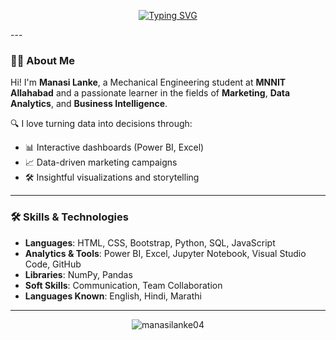 <p align="center">
  <a href="https://github.com/manasilanke04">
    <img src="https://readme-typing-svg.demolab.com?font=IBM+Plex+Mono&duration=2500&pause=800&color=00FFFF&background=000000&width=550&lines=Hi%2C+I'm+Manasi+Lanke;Marketing+%7C+Data+Analytics+Enthusiast;Power+BI+%7C+Excel+%7C+Python;Welcome+to+my+GitHub+Profile!" alt="Typing SVG" />
  </a>
</p>
---

### 👩‍💻 About Me

Hi! I'm **Manasi Lanke**, a Mechanical Engineering student at **MNNIT Allahabad** and a passionate learner in the fields of **Marketing**, **Data Analytics**, and **Business Intelligence**.

🔍 I love turning data into decisions through:
- 📊 Interactive dashboards (Power BI, Excel)
- 📈 Data-driven marketing campaigns
- 🛠️ Insightful visualizations and storytelling

---

### 🛠️ Skills & Technologies

- **Languages**: HTML, CSS, Bootstrap, Python, SQL, JavaScript  
- **Analytics & Tools**: Power BI, Excel, Jupyter Notebook, Visual Studio Code, GitHub  
- **Libraries**: NumPy, Pandas  
- **Soft Skills**: Communication, Team Collaboration  
- **Languages Known**: English, Hindi, Marathi



---


<p align="center">
  <img src="https://komarev.com/ghpvc/?username=manasilanke04&label=Profile%20views&color=brightgreen&style=flat" alt="manasilanke04" />
</p>
